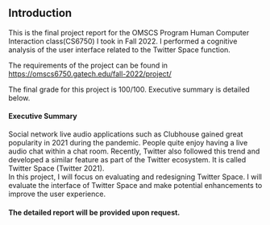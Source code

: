 ## Introduction

This is the final project report for the OMSCS Program Human Computer Interaction class(CS6750) I took in Fall 2022. I performed a cognitive analysis of the user interface related to the Twitter Space function.

The requirements of the project can be found in https://omscs6750.gatech.edu/fall-2022/project/

The final grade for this project is 100/100. Executive summary is detailed below.

#### Executive Summary

Social network live audio applications such as Clubhouse gained great popularity in 2021 during the pandemic. 
People quite enjoy having a live audio chat within a chat room. 
Recently, Twitter also followed this trend and developed a similar feature as part of the Twitter ecosystem. It is called Twitter Space  (Twitter 2021).   
In this project, I will focus on evaluating and redesigning Twitter Space. I will evaluate the interface of Twitter Space and make potential enhancements to improve the user experience.

#### The detailed report will be provided upon request.
